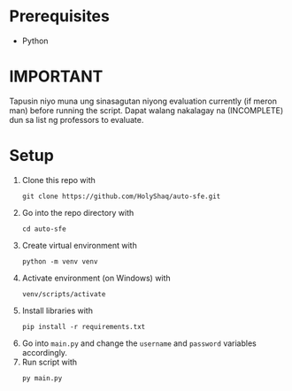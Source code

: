 # Prerequisites
- Python
  
# IMPORTANT
Tapusin niyo muna ung sinasagutan niyong evaluation currently (if meron man) before running the script. Dapat walang nakalagay na (INCOMPLETE) dun sa list ng professors to evaluate.

# Setup
1. Clone this repo with
   ```
   git clone https://github.com/HolyShaq/auto-sfe.git
   ```
2. Go into the repo directory with
   ```
   cd auto-sfe
   ```
3. Create virtual environment with
   ```
   python -m venv venv
   ```
4. Activate environment (on Windows) with
   ```
   venv/scripts/activate
   ```
5. Install libraries with
   ```
   pip install -r requirements.txt
   ```
6. Go into `main.py` and change the `username` and `password` variables accordingly.
7. Run script with
   ```
   py main.py
   ```

